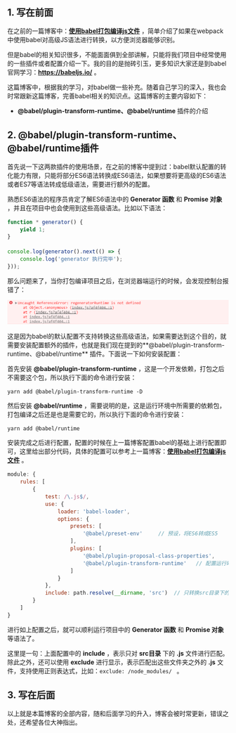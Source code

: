 ## 1. 写在前面

在之前的一篇博客中：**[使用babel打包编译js文件](https://github.com/Fengzhen8023/webpack-learning/blob/master/blog/6.%20%E4%BD%BF%E7%94%A8babel%E6%89%93%E5%8C%85%E7%BC%96%E8%AF%91js%E6%96%87%E4%BB%B6.md)** ，简单介绍了如果在webpack中使用babel对高级JS语法进行转换，以方便浏览器能够识别。

但是babel的相关知识很多，不能面面俱到全部讲解，只能将我们项目中经常使用的一些插件或者配置介绍一下。我的目的是抛砖引玉，更多知识大家还是到babel官网学习：**<https://babeljs.io/>** 。

这篇博客中，根据我的学习，对babel做一些补充。随着自己学习的深入，我也会时常跟新这篇博客，完善babel相关的知识点。这篇博客的主要内容如下：

- **@babel/plugin-transform-runtime、@babel/runtime** 插件的介绍

## 2. @babel/plugin-transform-runtime、@babel/runtime插件 

首先说一下这两款插件的使用场景，在之前的博客中提到过：babel默认配置的转化能力有限，只能将部分ES6语法转换成ES6语法，如果想要将更高级的ES6语法或者ES7等语法转成低级语法，需要进行额外的配置。

熟悉ES6语法的程序员肯定了解ES6语法中的 **Generator 函数** 和 **Promise 对象** ，并且在项目中也会使用到这些高级语法。比如以下语法：

```js
function * generator() {
    yield 1;
}

console.log(generator().next(() => {
    console.log('generator 执行完毕');
}));
```

那么问题来了，当你打包编译项目之后，在浏览器端运行的时候，会发现控制台报错了：

![](https://github.com/Fengzhen8023/webpack-learning/blob/master/blog-img/generator%20error.png)

这是因为babel的默认配置不支持转换这些高级语法，如果需要达到这个目的，就需要安装配置额外的插件，也就是我们现在提到的**@babel/plugin-transform-runtime、@babel/runtime** 插件。下面说一下如何安装配置：

首先安装 **@babel/plugin-transform-runtime** ，这是一个开发依赖，打包之后不需要这个包，所以执行下面的命令进行安装：

```shell
yarn add @babel/plugin-transform-runtime -D
```

然后安装 **@babel/runtime** ，需要说明的是，这是运行环境中所需要的依赖包，打包编译之后还是也是需要它的，所以执行下面的命令进行安装：

```shell
yarn add @babel/runtime
```

安装完成之后进行配置，配置的时候在上一篇博客配置babel的基础上进行配置即可，这里给出部分代码，具体的配置可以参考上一篇博客：**[使用babel打包编译js文件](https://github.com/Fengzhen8023/webpack-learning/blob/master/blog/6.%20%E4%BD%BF%E7%94%A8babel%E6%89%93%E5%8C%85%E7%BC%96%E8%AF%91js%E6%96%87%E4%BB%B6.md)** 。

```js
module: {
    rules: [
        {
            test: /\.js$/,
            use: {
                loader: 'babel-loader',
                options: {
                    presets: [
                        '@babel/preset-env'     // 预设，将ES6转成ES5
                    ],
                    plugins: [
                        '@babel/plugin-proposal-class-properties',   
                        '@babel/plugin-transform-runtime'	// 配置运行时的转换插件
                    ]
                }
            },
            include: path.resolve(__dirname, 'src')  // 只转换src目录下的代码
        }
    ]
}
```

进行如上配置之后，就可以顺利运行项目中的  **Generator 函数** 和 **Promise 对象** 等语法了。

这里提一句：上面配置中的 **include** ，表示只对 **src目录** 下的 **.js** 文件进行匹配。除此之外，还可以使用 **exclude** 进行显示，表示匹配出这些文件夹之外的 **.js** 文件，支持使用正则表达式，比如：`exclude: /node_modules/ ` 。

## 3. 写在后面

以上就是本篇博客的全部内容，随和后面学习的升入，博客会被时常更新，错误之处，还希望各位大神指出。
